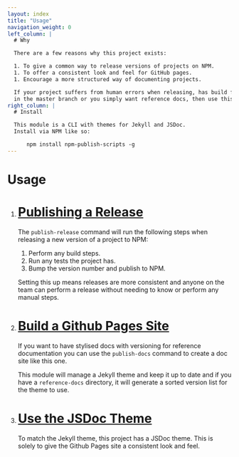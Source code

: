 ```yaml
---
layout: index
title: "Usage"
navigation_weight: 0
left_column: |
  # Why

  There are a few reasons why this project exists:

  1. To give a common way to release versions of projects on NPM.
  1. To offer a consistent look and feel for GitHub pages.
  1. Encourage a more structured way of documenting projects.

  If your project suffers from human errors when releasing, has build files
  in the master branch or you simply want reference docs, then use this.
right_column: |
  # Install

  This module is a CLI with themes for Jekyll and JSDoc.
  Install via NPM like so:

      npm install npm-publish-scripts -g
---
```


# Usage

1. # [Publishing a Release](./publish-release#main)

    The `publish-release` command will run the following steps
    when releasing a new version of a project to NPM:

    1. Perform any build steps.
    1. Run any tests the project has.
    1. Bump the version number and publish to NPM.

    Setting this up means releases are more consistent and anyone
    on the team can perform a release without needing to know
    or perform any manual steps.

1. # [Build a Github Pages Site](./build-github-pages#main)

    If you want to have stylised docs with versioning for reference
    documentation you can use the `publish-docs` command to create a doc
    site like this one.

    This module will manage a Jekyll theme and keep it up to date
    and if you have a `reference-docs` directory, it will generate
    a sorted version list for the theme to use.

1. # [Use the JSDoc Theme](./use-jsdoc-theme#main)

    To match the Jekyll theme, this project has a JSDoc theme. This
    is solely to give the Github Pages site a consistent look and feel.
